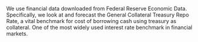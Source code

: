 We use financial data downloaded from Federal Reserve Economic Data. Specifically, we look at and forecast the General Collateral Treasury Repo Rate,  a vital benchmark for cost of borrowing cash using treasury as collateral. One of the most widely used interest rate benchmark in financial markets. 
